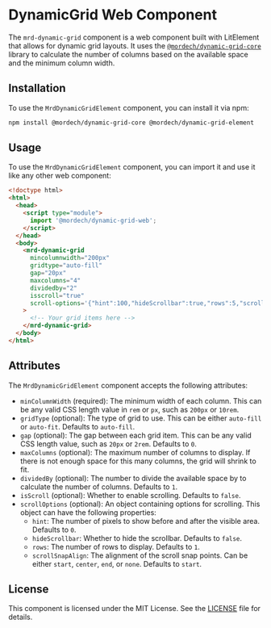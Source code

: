 # DynamicGrid Web Component

The `mrd-dynamic-grid` component is a web component built with LitElement that allows for dynamic grid layouts. It uses the [`@mordech/dynamic-grid-core`](https://www.npmjs.com/package/@mordech/dynamic-grid-core) library to calculate the number of columns based on the available space and the minimum column width.

## Installation

To use the `MrdDynamicGridElement` component, you can install it via npm:

```bash
npm install @mordech/dynamic-grid-core @mordech/dynamic-grid-element
```

## Usage

To use the `MrdDynamicGridElement` component, you can import it and use it like any other web component:

```html
<!doctype html>
<html>
  <head>
    <script type="module">
      import '@mordech/dynamic-grid-web';
    </script>
  </head>
  <body>
    <mrd-dynamic-grid
      mincolumnwidth="200px"
      gridtype="auto-fill"
      gap="20px"
      maxcolumns="4"
      dividedby="2"
      isscroll="true"
      scroll-options='{"hint":100,"hideScrollbar":true,"rows":5,"scrollSnapAlign":"start"}'
    >
      <!-- Your grid items here -->
    </mrd-dynamic-grid>
  </body>
</html>
```

## Attributes

The `MrdDynamicGridElement` component accepts the following attributes:

- `minColumnWidth` (required): The minimum width of each column. This can be any valid CSS length value in `rem` or `px`, such as `200px` or `10rem`.
- `gridType` (optional): The type of grid to use. This can be either `auto-fill` or `auto-fit`. Defaults to `auto-fill`.
- `gap` (optional): The gap between each grid item. This can be any valid CSS length value, such as `20px` or `2rem`. Defaults to `0`.
- `maxColumns` (optional): The maximum number of columns to display. If there is not enough space for this many columns, the grid will shrink to fit.
- `dividedBy` (optional): The number to divide the available space by to calculate the number of columns. Defaults to `1`.
- `isScroll` (optional): Whether to enable scrolling. Defaults to `false`.
- `scrollOptions` (optional): An object containing options for scrolling. This object can have the following properties:
  - `hint`: The number of pixels to show before and after the visible area. Defaults to `0`.
  - `hideScrollbar`: Whether to hide the scrollbar. Defaults to `false`.
  - `rows`: The number of rows to display. Defaults to `1`.
  - `scrollSnapAlign`: The alignment of the scroll snap points. Can be either `start`, `center`, `end`, or `none`. Defaults to `start`.

## License

This component is licensed under the MIT License. See the [LICENSE](LICENSE) file for details.
